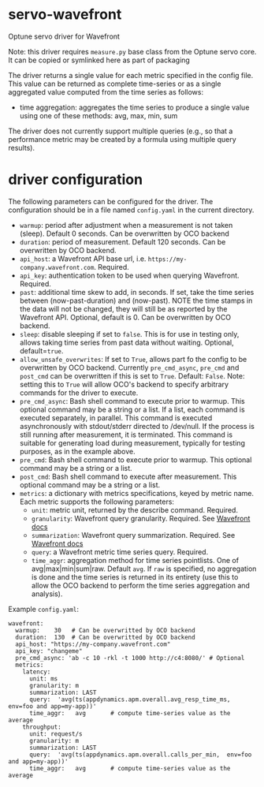 # servo-wavefront
Optune servo driver for Wavefront

Note: this driver requires `measure.py` base class from the Optune servo core. It can be copied or symlinked here as part of packaging

The driver returns a single value for each metric specified in the config file. This value can be returned as complete time-series or as a single aggregated value computed from the time series as follows:

* time aggregation:  aggregates the time series to produce a single value using one of these methods:  avg, max, min, sum

The driver does not currently support multiple queries (e.g., so that a performance metric may be created by a formula using multiple query results).

# driver configuration

The following parameters can be configured for the driver. The configuration should be in a file named `config.yaml` in the current directory.

* `warmup`:  period after adjustment when a measurement is not taken (sleep). Default 0 seconds. Can be overwritten by OCO backend
* `duration`:  period of measurement.  Default 120 seconds. Can be overwritten by OCO backend.
* `api_host`: a Wavefront API base url, i.e. `https://my-company.wavefront.com`. Required.
* `api_key`: authentication token to be used when querying Wavefront. Required.
* `past`: additional time skew to add, in seconds. If set, take the time series between (now-past-duration) and (now-past). NOTE the time stamps in the data will not be changed, they will still be as reported by the Wavefront API. Optional, default is 0. Can be overwritten by OCO backend.
* `sleep`: disable sleeping if set to `false`. This is for use in testing only, allows taking time series from past data without waiting. Optional, default=`true`.
* `allow_unsafe_overwrites`: If set to `True`, allows part fo the config to be overwritten by OCO backend. Currently `pre_cmd_async`, `pre_cmd` and `post_cmd` can be overwritten if this is set to `True`. Default: `False`. Note: setting this to `True` will allow OCO's backend to specify arbitrary commands for the driver to execute.
* `pre_cmd_async`:  Bash shell command to execute prior to warmup.  This optional command may be a string or a list. If a list, each command is executed separately, in parallel. This command is executed asynchronously with stdout/stderr directed to /dev/null.  If the process is still running after measurement, it is terminated.  This command is suitable for generating load during measurement, typically for testing purposes, as in the example above.
* `pre_cmd`:  Bash shell command to execute prior to warmup.  This optional command may be a string or a list.
* `post_cmd`:  Bash shell command to execute after measurement.  This optional command may be a string or a list.
* `metrics`: a dictionary with metrics specifications, keyed by metric name. Each metric supports the following parameters:
    * `unit`: metric unit, returned by the describe command. Required.
    * `granularity`: Wavefront query granularity. Required. See [Wavefront docs](https://github.com/wavefrontHQ/python-client/blob/master/docs/QueryApi.md#query_api)
    * `summarization`: Wavefront query summarization. Required. See [Wavefront docs](https://github.com/wavefrontHQ/python-client/blob/master/docs/QueryApi.md#query_api)
    * `query`: a Wavefront metric time series query. Required.
    * `time_aggr`:  aggregation method for time series pointlists. One of avg|max|min|sum|raw.  Default `avg`. If `raw` is specified, no aggregation is done and the time series is returned in its entirety (use this to allow the OCO backend to perform the time series aggregation and analysis).

Example `config.yaml`:

```
wavefront:
  warmup:    30   # Can be overwritted by OCO backend
  duration:  130  # Can be overwritted by OCO backend
  api_host: "https://my-company.wavefront.com"
  api_key: "changeme"
  pre_cmd_async: 'ab -c 10 -rkl -t 1000 http://c4:8080/' # Optional
  metrics:
    latency:
      unit: ms
      granularity: m
      summarization: LAST
      query:  'avg(ts(appdynamics.apm.overall.avg_resp_time_ms, env=foo and app=my-app))'
      time_aggr:   avg       # compute time-series value as the average
    throughput:
      unit: request/s
      granularity: m
      summarization: LAST
      query:  'avg(ts(appdynamics.apm.overall.calls_per_min,  env=foo and app=my-app))'
      time_aggr:   avg       # compute time-series value as the average

```

